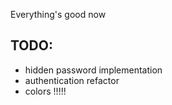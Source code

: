 Everything's good now


## TODO:

- hidden password implementation
- authentication refactor
- colors !!!!!
